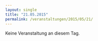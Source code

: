 ```yaml
---
layout: single
title: "21.05.2015"
permalink: /veranstaltungen/2015/05/21/
---
```


Keine Veranstaltung an diesem Tag.
